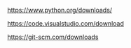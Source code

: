 https://www.python.org/downloads/

https://code.visualstudio.com/download

https://git-scm.com/downloads

